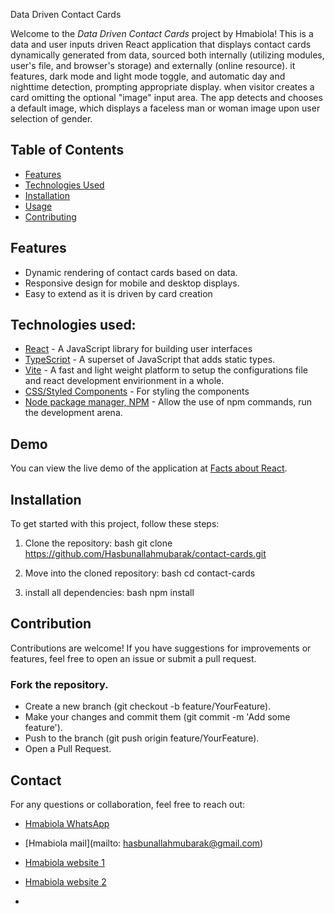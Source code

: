 Data Driven Contact Cards

Welcome to the *Data Driven Contact Cards* project by Hmabiola! This is a data and user inputs driven React application that displays contact cards dynamically generated from data, sourced both internally (utilizing modules, user's  file, and browser's storage) and externally (online resource). it features, dark mode and light mode toggle, and automatic day and nighttime detection, prompting appropriate display. when visitor creates a card omitting the optional "image" input area. The app detects and chooses a default image, which displays a faceless man or woman image upon user selection of gender. 
## Table of Contents

- [Features](#features)
- [Technologies Used](#technologies-used)
- [Installation](#installation)
- [Usage](#usage)
- [Contributing](#contributing)

## Features

- Dynamic rendering of contact cards based on data.
- Responsive design for mobile and desktop displays.
- Easy to extend as it is driven by card creation
 
## Technologies used: 

- [React](https://reactjs.org/) - A JavaScript library for building user interfaces
- [TypeScript](https://www.typescriptlang.org/) - A superset of JavaScript that adds static types.
- [Vite](https://vitejs.dev) - A fast and light weight platform to setup the configurations file and react development envirionment in a whole.
- [CSS/Styled Components](https://styled-components.com/) - For styling the components
- [Node package manager, NPM](node.js/org) - Allow the use of  npm commands, run the development arena.

## Demo

You can view the live demo of the application at [Facts about React](https://hmabiola-contactcards.netlify.app/).

## Installation

To get started with this project, follow these steps:

1. Clone the repository:
   bash
   git clone https://github.com/Hasbunallahmubarak/contact-cards.git
   
2. Move into the cloned repository:
   bash
      cd contact-cards
   
3. install all dependencies:
   bash
      npm install
   

## Contribution

Contributions are welcome! If you have suggestions for improvements or features, feel free to open an issue or submit a pull request.


### Fork the repository.
- Create a new branch (git checkout -b feature/YourFeature).
- Make your changes and commit them (git commit -m 'Add some feature').
- Push to the branch (git push origin feature/YourFeature).
- Open a Pull Request.

## Contact

For any questions or collaboration, feel free to reach out:

- [Hmabiola WhatsApp]()

- [Hmabiola mail](mailto: hasbunallahmubarak@gmail.com)

- [Hmabiola website 1](hasbunallahmubarak.github.io/Hmabiola-Portfolio/)

- [Hmabiola website 2](hasbunallahmubarak.github.io/Hmabiola/)
-
